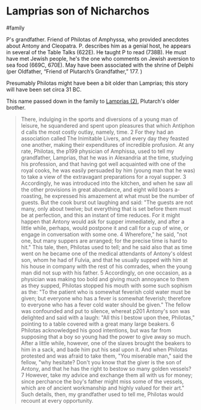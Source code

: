 # Lamprias son of Nicharchos

#family

P's grandfather.  Friend of Philotas of Amphyssa, who provided anecdotes about Antony and Cleopatra.  P. describes him as a genial host, he appears in several of the Table Talks (622E).  He taught P to read (738B).  He must have met Jewish people, he's the one who comments on Jewish aversion to sea food (669C, 670E).  May have been associated with the shrine of Delphi (per Oldfather, “Friend of Plutarch’s Grandfather,” 177. )

Presumably Philotas might have been a bit older than Lamprias; this story will have been set circa 31 BC.

This name passed down in the family to [Lamprias (2)](Lamprias_2.md), Plutarch's older brother.


> There, indulging in the sports and diversions of a young man of leisure, he squandered and spent upon pleasures that which Antiphon​d calls the most costly outlay, namely, time. 2 For they had an association called The Inimitable Livers, and every day they feasted one another, making their expenditures of incredible profusion. At any rate, Philotas, the  p199 physician of Amphissa, used to tell my grandfather, Lamprias, that he was in Alexandria at the time, studying his profession, and that having got well acquainted with one of the royal cooks, he was easily persuaded by him (young man that he was) to take a view of the extravagant preparations for a royal supper. 3 Accordingly, he was introduced into the kitchen, and when he saw all the other provisions in great abundance, and eight wild boars a-roasting, he expressed his amazement at what must be the number of guests. But the cook burst out laughing and said: "The guests are not many, only about twelve; but everything that is set before them must be at perfection, and this an instant of time reduces. For it might happen that Antony would ask for supper immediately, and after a little while, perhaps, would postpone it and call for a cup of wine, or engage in conversation with some one. 4 Wherefore," he said, "not one, but many suppers are arranged; for the precise time is hard to hit." This tale, then, Philotas used to tell; and he said also that as time went on he became one of the medical attendants of Antony's oldest son, whom he had of Fulvia, and that he usually supped with him at his house in company with the rest of his comrades, when the young man did not sup with his father. 5 Accordingly, on one occasion, as a physician was making too bold and giving much annoyance to them as they supped, Philotas stopped his mouth with some such sophism as the: "To the patient who is somewhat feverish cold water must be given; but everyone who has a fever is somewhat feverish; therefore to everyone who has a fever cold water should be given." The fellow was confounded and put to silence, whereat  p201 Antony's son was delighted and said with a laugh: "All this I bestow upon thee, Philotas," pointing to a table covered with a great many large beakers. 6 Philotas acknowledged his good intentions, but was far from supposing that a boy so young had the power to give away so much. After a little while, however, one of the slaves brought the beakers to him in a sack, and bade him put his seal upon it. And when Philotas protested and was afraid to take them, "You miserable man," said the fellow, "why hesitate? Don't you know that the giver is the son of Antony, and that he has the right to bestow so many golden vessels? 7 However, take my advice and exchange them all with us for money; since perchance the boy's father might miss some of the vessels, which are of ancient workmanship and highly valued for their art." Such details, then, my grandfather used to tell me, Philotas would recount at every opportunity.